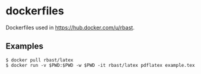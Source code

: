 

# dockerfiles

Dockerfiles used in https://hub.docker.com/u/rbast.


## Examples

```
$ docker pull rbast/latex
$ docker run -v $PWD:$PWD -w $PWD -it rbast/latex pdflatex example.tex
```
